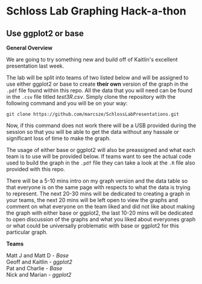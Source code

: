 # Schloss Lab Graphing Hack-a-thon
## Use ggplot2 or base


**General Overview**

We are going to try something new and build off of Kaitlin's excellent presentation last week.
    
The lab will be split into teams of two listed below and will be assigned to use either ggplot2 or base to create **their own** version of the graph in the `.pdf` file found within this repo.  All the data that you will need can be found in the `.csv` file titled *test3R.csv*.  Simply clone the repository with the following command and you will be on your way:
  
```git clone https://github.com/marcsze/SchlossLabPresentations.git```

Now, if this command does not work there will be a USB provided during the session so that you will be able to get the data without any hassale or significant loss of time to make the graph.
  
The usage of either base or ggplot2 will also be preassigned and what each team is to use will be provided below.  If teams want to see the actual code used to build the graph in the  `.pdf` file they can take a look at the `.R` file also provided with this repo.  
  
There will be a 5-10 mins intro on my graph version and the data table so that everyone is on the same page with respects to what the data is trying to represent.  The next 20-30 mins will be dedicated to creating a graph in your teams, the next 20 mins will be left open to view the graphs and comment on what everyone on the team liked and did not like about making the graph with either base or ggplot2, the last 10-20 mins will be dedicated to open discussion of the graphs and what you liked about everyones graph or what could be universally problematic with base or ggplot2 for this particular graph.


**Teams**

Matt J and Matt D - *Base*  
Geoff and Kaitlin - *ggplot2*  
Pat and Charlie - *Base*  
Nick and Marian - *ggplot2*  








   

